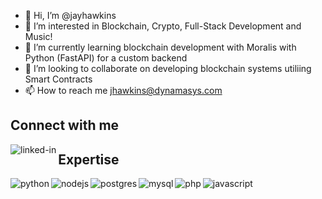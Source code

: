 - 👋 Hi, I’m @jayhawkins
- 👀 I’m interested in Blockchain, Crypto, Full-Stack Development and Music!
- 🌱 I’m currently learning blockchain development with Moralis with Python (FastAPI) for a custom backend
- 💞️ I’m looking to collaborate on developing blockchain systems utiliing Smart Contracts
- 📫 How to reach me jhawkins@dynamasys.com

## Connect with me
[<img align="left" alt="linked-in" src="https://img.shields.io/badge/linkedin-%230077B5.svg?&style=for-the-badge&logo=linkedin&logoColor=white" />](https://www.linkedin.com/in/jayhawkins)


## Expertise
<img align="left" alt="python" src="https://img.shields.io/badge/python%20-%2320232a.svg?&style=for-the-badge&logo=python&logoColor=%2361DAFB" />
<img align="left" alt="nodejs" src="https://img.shields.io/badge/node.js%20-%2343853D.svg?&style=for-the-badge&logo=node.js&logoColor=white" />
<img align="left" alt="postgres" src="https://img.shields.io/badge/postgres-%23316192.svg?&style=for-the-badge&logo=postgresql&logoColor=white" />
<img align="left" alt="mysql" src="https://img.shields.io/badge/MySQL-%23232F3E?logo=mysql&logoColor=white&style=for-the-badge" />
<img align="left" alt="php" src="https://img.shields.io/badge/php%20-%2320232a.svg?&logo=php&logoColor=white&style=for-the-badge" />
<img align="left" alt="javascript" src="https://img.shields.io/badge/Javascript-3DDC84?logo=javascript&logoColor=white&style=for-the-badge" />

<!---
jayhawkins/jayhawkins is a ✨ special ✨ repository because its `README.md` (this file) appears on your GitHub profile.
You can click the Preview link to take a look at your changes.
--->
